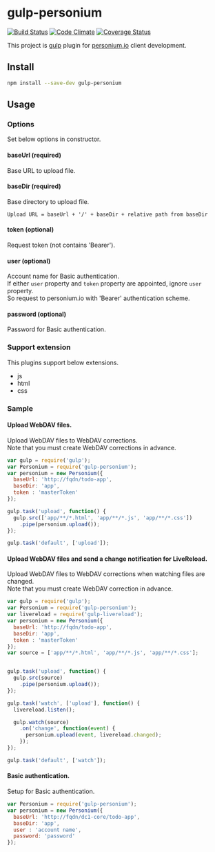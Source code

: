 gulp-personium
==============
[![Build Status](https://travis-ci.org/mid0111/gulp-personium.svg?branch=master)](https://travis-ci.org/mid0111/gulp-personium) [![Code Climate](https://codeclimate.com/github/mid0111/gulp-personium/badges/gpa.svg)](https://codeclimate.com/github/mid0111/gulp-personium) [![Coverage Status](https://coveralls.io/repos/mid0111/gulp-personium/badge.svg?branch=master)](https://coveralls.io/r/mid0111/gulp-personium?branch=master)

This project is [gulp](http://gulpjs.com/) plugin for [personium.io](http://personium.io/) client development.

## Install

```bash
npm install --save-dev gulp-personium
```

## Usage

### Options

Set below options in constructor.

#### baseUrl (required)

Base URL to upload file.

#### baseDir (required)

Base directory to upload file.

````
Upload URL = baseUrl + '/' + baseDir + relative path from baseDir
````

#### token (optional)

Request token (not contains 'Bearer').

#### user (optional)

Account name for Basic authentication.  
If either `user` property and `token` property are appointed, ignore `user` property.  
So request to personium.io with 'Bearer' authentication scheme.

#### password (optional)

Password for Basic authentication.

### Support extension

This plugins support below extensions.
* js
* html
* css

### Sample

#### Upload WebDAV files.

Upload WebDAV files to WebDAV corrections.  
Note that you must create WebDAV corrections in advance.

```js
var gulp = require('gulp');
var Personium = require('gulp-personium');
var personium = new Personium({
  baseUrl: 'http://fqdn/todo-app',
  baseDir: 'app',
  token : 'masterToken'
});

gulp.task('upload', function() {
  gulp.src(['app/**/*.html', 'app/**/*.js', 'app/**/*.css'])
    .pipe(personium.upload());
});

gulp.task('default', ['upload']);

```

#### Upload WebDAV files and send a change notification for LiveReload.

Upload WebDAV files to WebDAV corrections when watching files are changed.  
Note that you must create WebDAV correction in advance.

```js
var gulp = require('gulp');
var Personium = require('gulp-personium');
var livereload = require('gulp-livereload');
var personium = new Personium({
  baseUrl: 'http://fqdn/todo-app',
  baseDir: 'app',
  token : 'masterToken'
});
var source = ['app/**/*.html', 'app/**/*.js', 'app/**/*.css'];


gulp.task('upload', function() {
  gulp.src(source)
    .pipe(personium.upload());
});

gulp.task('watch', ['upload'], function() {
  livereload.listen();

  gulp.watch(source)
    .on('change', function(event) {
      personium.upload(event, livereload.changed);
    });
});

gulp.task('default', ['watch']);

```

#### Basic authentication.

Setup for Basic authentication.

```js
var Personium = require('gulp-personium');
var personium = new Personium({
  baseUrl: 'http://fqdn/dc1-core/todo-app',
  baseDir: 'app',
  user : 'account name',
  password: 'password'
});
```
